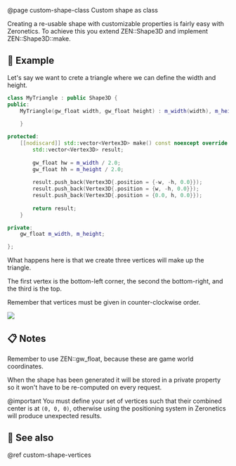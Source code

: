 @page custom-shape-class Custom shape as class

Creating a re-usable shape with customizable properties is
fairly easy with Zeronetics. To achieve this you extend ZEN::Shape3D
and implement ZEN::Shape3D::make.

## 🔷 Example

Let's say we want to crete a triangle where we can define the width
and height.

````cpp
class MyTriangle : public Shape3D {
public:
    MyTriangle(gw_float width, gw_float height) : m_width(width), m_height(height) {
        
    }

protected:
    [[nodiscard]] std::vector<Vertex3D> make() const noexcept override {
        std::vector<Vertex3D> result;
        
        gw_float hw = m_width / 2.0;
        gw_float hh = m_height / 2.0;
        
        result.push_back(Vertex3D{.position = {-w, -h, 0.0}});
        result.push_back(Vertex3D{.position = {w, -h, 0.0}});
        result.push_back(Vertex3D{.position = {0.0, h, 0.0}});
        
        return result;
    }

private:
    gw_float m_width, m_height;

};
````

What happens here is that we create three vertices will make up the
triangle.

The first vertex is the bottom-left corner, the second the bottom-right,
and the third is the top.

Remember that vertices must be given in counter-clockwise order.

![](https://res.cloudinary.com/drfztvfdh/image/upload/v1721454193/zeronetics/Custom_shape_-_Triangle_yonvjr.png)

## 📋 Notes

Remember to use ZEN::gw_float, because these are game world coordinates.

When the shape has been generated it will be stored in a private
property so it won't have to be re-computed on every request.

@important You must define your set of vertices such that their combined
center is at ``(0, 0, 0)``, otherwise using the positioning system in 
Zeronetics will produce unexpected results.

## 📌 See also

@ref custom-shape-vertices
